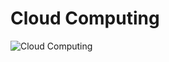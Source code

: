# Cloud Computing

![Cloud Computing](https://image.freepik.com/free-vector/two-developers-looking-gears-cloud-illustration_335657-340.jpg)